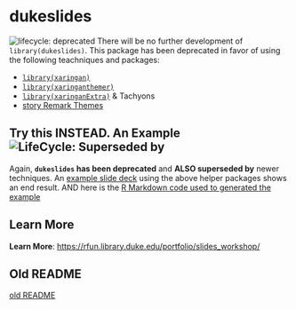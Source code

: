 
<!-- README.md is generated from README.Rmd. Please edit that file -->

# dukeslides

![lifecycle:
deprecated](https://img.shields.io/badge/lifecycle-deprecated-orange "Lifecycle: deprecated")
There will be no further development of `library(dukeslides)`. This
package has been deprecated in favor of using the following teachniques
and packages:

-   [`library(xaringan)`](https://github.com/yihui/xaringan)
-   [`library(xaringanthemer)`](https://github.com/gadenbuie/xaringanthemer)
-   [`library(xaringanExtra)`](https://github.com/gadenbuie/xaringanExtra)
    & Tachyons
-   [story Remark Themes](https://story.xaprb.com/slides/adirondack/#2)

## Try this INSTEAD. An Example ![LifeCycle: Superseded by](https://img.shields.io/badge/lifecycle-superseded%20by-brightgreen "LifeCycle: Superseded by")

Again, **`dukeslides` has been deprecated** and **ALSO superseded by**
newer techniques. An [example slide
deck](https://people.duke.edu/~jrl/dashboard_wednesday/#1) using the
above helper packages shows an end result. AND here is the [R Markdown
code used to generated the
example](https://github.com/libjohn/presentation_dashboards_firstWed)

## Learn More

**Learn More**:
<https://rfun.library.duke.edu/portfolio/slides_workshop/>

## Old README

[old README](readme_old.md)
